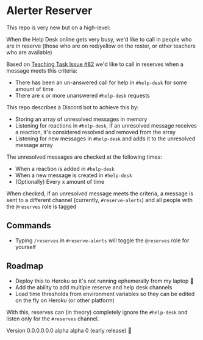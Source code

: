 # Alerter Reserver

This repo is very new but on a high-level:

When the Help Desk online gets very busy, we'd like to call in people who are in reserve (those who are on red/yellow on the roster, or other teachers who are available)

Based on [Teaching Task Issue #82](https://github.com/dev-academy-programme/teaching-tasks/issues/82) we'd like to call in reserves when a message meets this criteria:

- There has been an un-answered call for help in `#help-desk` for some amount of time
- There are x or more unanswered `#help-desk` requests

This repo describes a Discord bot to achieve this by:

- Storing an array of unresolved messages in memory
- Listening for reactions in `#help-desk`, if an unresolved message receives a reaction, it's considered resolved and removed from the array
- Listening for new messages in `#help-desk` and adds it to the unresolved message array

The unresolved messages are checked at the following times:

- When a reaction is added in `#help-desk`
- When a new message is created in `#help-desk`
- (Optionally) Every x amount of time

When checked, if an unresolved message meets the criteria, a message is sent to a different channel (currently, `#reserve-alerts`) and all people with the `@reserves` role is tagged

## Commands

- Typing `/reserves` in `#reserve-alerts` will toggle the `@reserves` role for yourself

## Roadmap

- Deploy this to Heroku so it's not running ephemerally from my laptop 🥴
- Add the ability to add multiple reserve and help desk channels
- Load time thresholds from environment variables so they can be edited on the fly on Heroku (or other platform)

With this, reserves can (in theory) completely ignore the `#help-desk` and listen only for the `#reserves` channel.

Version 0.0.0.0.0.0 alpha alpha 0 (early release) 🥳
